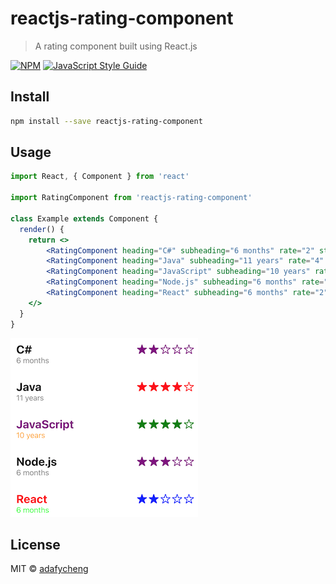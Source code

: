 # reactjs-rating-component

> A rating component built using React.js

[![NPM](https://img.shields.io/npm/v/reactjs-rating-component.svg)](https://www.npmjs.com/package/reactjs-rating-component) [![JavaScript Style Guide](https://img.shields.io/badge/code_style-standard-brightgreen.svg)](https://standardjs.com)

## Install

```bash
npm install --save reactjs-rating-component
```

## Usage

```jsx
import React, { Component } from 'react'

import RatingComponent from 'reactjs-rating-component'

class Example extends Component {
  render() {
    return <>
        <RatingComponent heading="C#" subheading="6 months" rate="2" starColor="purple" />
        <RatingComponent heading="Java" subheading="11 years" rate="4" />
        <RatingComponent heading="JavaScript" subheading="10 years" rate="4" headingColor='purple' subheadingColor='orange' starColor="green" />
        <RatingComponent heading="Node.js" subheading="6 months" rate="3" starColor="purple" />
        <RatingComponent heading="React" subheading="6 months" rate="2" headingColor='#FF0000' subheadingColor='#00FF00' starColor="#0000FF" />
    </>
  }
}
```

![Drag Racing](images/example.png)

## License

MIT © [adafycheng](https://github.com/adafycheng)
